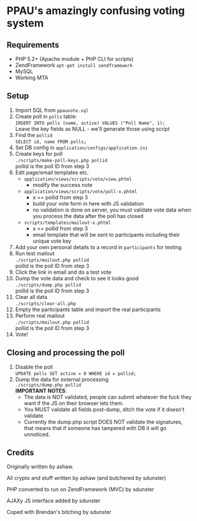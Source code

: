 PPAU's amazingly confusing voting system
========================================

Requirements
------------

*   PHP 5.2+ (Apache module + PHP CLI for scripts)
*   ZendFramework `apt-get install zendframework`
*   MySQL
*   Working MTA

Setup
-----

1.  Import SQL from `ppauvote.sql`
2.  Create poll in `polls` table:  
    `INSERT INTO polls (name, active) VALUES ("Poll Name", 1);`  
    Leave the key fields as NULL - we'll generate those using script
3.  Find the `pollid`  
    `SELECT id, name FROM polls;`
4.  Set DB config in `application/configs/application.ini`
5.  Create keys for poll  
    `./scripts/make-poll-keys.php pollid`  
    pollid is the poll ID from step 3
6.  Edit page/email templates etc.
    * `application/views/scripts/vote/view.phtml`
        * modify the success note
    * `application/views/scripts/vote/poll-x.phtml`
        * x == pollid from step 3
        * build your vote form in here with JS validation
        * no validation is done on server, you must validate vote data when you process
          the data after the poll has closed
    * `scripts/templates/mailout-x.phtml`
        * x == pollid from step 3
        * email template that will be sent to participants including their unique vote key
7.  Add your own personal details to a record in `participants` for testing
8.  Run test mailout  
    `./scripts/mailout.php pollid`  
    pollid is the poll ID from step 3
9.  Click the link in email and do a test vote
10. Dump the vote data and check to see it looks good  
    `./scripts/dump.php pollid`  
    pollid is the poll ID from step 3
11. Clear all data  
    `./scripts/clear-all.php`  
12. Empty the participants table and import the real participants
13. Perform real mailout  
    `./scripts/mailout.php pollid`  
    pollid is the poll ID from step 3
14. Vote!

Closing and processing the poll
-------------------------------

1.  Disable the poll  
    `UPDATE polls SET active = 0 WHERE id = pollid;`
2.  Dump the data for external processing  
    `./scripts/dump.php pollid`  
    __IMPORTANT NOTES__:
    *   The data is NOT validated, people can submit whatever the fuck they want if the JS on their browser lets them.
    *   You MUST validate all fields post-dump, ditch the vote if it doesn't validate
    *   Currently the dump.php script DOES NOT validate the signatures, 
        that means that if someone has tampered with DB it will go unnoticed.

Credits
-------

Originally written by ashaw.

All crypto and stuff written by ashaw (and butchered by sdunster)


PHP converted to run on ZendFramework (MVC) by sdunster

AJAXy JS interface added by sdunster

Coped with Brendan's bitching by sdunster

